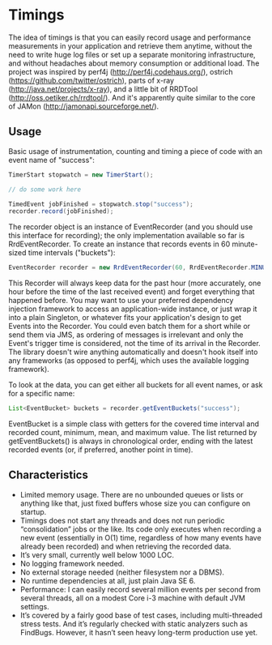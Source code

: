 Timings
=======

The idea of timings is that you can easily record usage and performance measurements in your application and retrieve them anytime, without the need to write huge log files or set up a separate monitoring infrastructure, and without headaches about memory consumption or additional load.
The project was inspired by perf4j (http://perf4j.codehaus.org/), ostrich (https://github.com/twitter/ostrich), parts of x-ray (http://java.net/projects/x-ray), and a little bit of RRDTool (http://oss.oetiker.ch/rrdtool/). And it's apparently quite similar to the core of JAMon (http://jamonapi.sourceforge.net/).

Usage
-----

Basic usage of instrumentation, counting and timing a piece of code with an event name of "success":

```java
TimerStart stopwatch = new TimerStart();

// do some work here

TimedEvent jobFinished = stopwatch.stop("success");
recorder.record(jobFinished);
```

The recorder object is an instance of EventRecorder (and you should use this interface for recording); the only implementation available so far is RrdEventRecorder. To create an instance that records events in 60 minute-sized time intervals ("buckets"):
```java
EventRecorder recorder = new RrdEventRecorder(60, RrdEventRecorder.MINUTE);
```

This Recorder will always keep data for the past hour (more accurately, one hour before the time of the last received event) and forget everything that happened before. You may want to use your preferred dependency injection framework to access an application-wide instance, or just wrap it into a plain Singleton, or whatever fits your application's design to get Events into the Recorder. You could even batch them for a short while or send them via JMS, as ordering of messages is irrelevant and only the Event's trigger time is considered, not the time of its arrival in the Recorder. The library doesn't wire anything automatically and doesn't hook itself into any frameworks (as opposed to perf4j, which uses the available logging framework).

To look at the data, you can get either all buckets for all event names, or ask for a specific name:
```java
List<EventBucket> buckets = recorder.getEventBuckets("success");
```
EventBucket is a simple class with getters for the covered time interval and recorded count, minimum, mean, and maximum value. The list returned by getEventBuckets() is always in chronological order, ending with the latest recorded events (or, if preferred, another point in time).

Characteristics
---------------

* Limited memory usage. There are no unbounded queues or lists or anything like that, just fixed buffers whose size you can configure on startup.
* Timings does not start any threads and does not run periodic “consolidation” jobs or the like. Its code only executes when recording a new event (essentially in O(1) time, regardless of how many events have already been recorded) and when retrieving the recorded data.
* It’s very small, currently well below 1000 LOC.
* No logging framework needed.
* No external storage needed (neither filesystem nor a DBMS).
* No runtime dependencies at all, just plain Java SE 6.
* Performance: I can easily record several million events per second from several threads, all on a modest Core i-3 machine with default JVM settings.
* It’s covered by a fairly good base of test cases, including multi-threaded stress tests. And it’s regularly checked with static analyzers such as FindBugs. However, it hasn’t seen heavy long-term production use yet.
